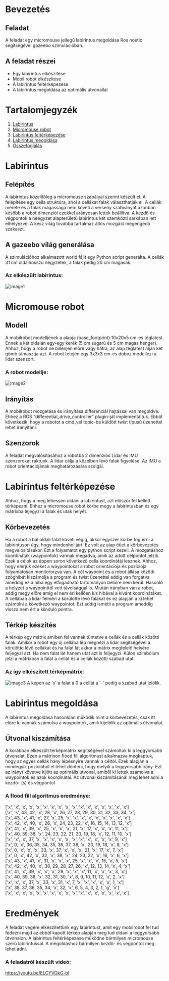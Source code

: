 [image1]: ./assets/maze.jpg "maze"
[image2]: ./assets/robot_model.jpg "robot_model"
[image3]: ./assets/matrixmap.png "matrixmap"

# Bevezetés
## Feladat

A feladat egy micromouse jellegű labirintus megoldása Ros noetic segítségével gazeebo szimulációban.

## A feladat részei
- Egy labirintus elkészítése
- Mobil robot elkészítése
- A labirintus feltérképezése
- A labirintus megoldása az optimális útvonallal

# Tartalomjegyzék
1. [Labirintus](#labirintus)
2. [Micromouse robot](#micromouse-robot)
3. [Labirintus feltérképezése](#labirintus-feltérképezése)
4. [Labirintus megoldása](#labirintus-megoldása)
5. [Összefoglalás](#összefoglalás)

# Labirintus
## Felépítés
A labirintus közelítőleg a micromouse szabályai szerint készült el. A felépítése egy cella struktúra, ahol a cellákat falak választhatják el. A cellák mérete és a falak magassága nem követi a verseny szabványát azonban később a robot dimenziói ezekkel arányosan lettek beállítva. A kezdő és végpontok a neégyzet alapterületű labirintus két szemközti sarkában lett elhelyezve. A kész világ továbbá tartalmaz átlós mozgást megengedő szakaszt.
## A gazeebo világ generálása
A szimulációhoz alkalmazott world fájlt egy Python script generálta. A cellák 31 cm oldalhosszú négyzetek, a falak pedig 20 cm magasak.
### Az elkészült labirintus:
![image1]
# Micromouse robot
## Modell
A mobilrobot modelljének a alapja (base_footprint) 10x20x5 cm-es téglatest. Ennek a két oldalán egy-egy kerék (5 cm sugarú és 5 cm magas henger). Ahhoz, hogy a robot ne billenjen előre vagy hátra, az alap téglatest alján két gömb támasztja azt. A robot tetején egy 3x3x3 cm-es doboz modellezi a lidar szenzort.
### A robot modellje:
![image2]
## Irányítás
A mobilrobot mozgatása és irányítása differenciál hajtással van megoldva. Ehhez a ROS "differential_drive_controller" plugin-ját implementáltuk. Ebből következik, hogy a robotot a cmd_vel topic-ba küldött twist típusú üzenettel lehet irányítani.
## Szenzorok
A feladat megvalósításához a robotba 2 dimenziós Lidar és IMU szenzorokat raktunk. A lidar cálja a közelben lévő falak figyelése. Az IMU a robot orientációjának meghatározására szolgál.
# Labirintus feltérképezése
Ahhoz, hogy a meg lehessen oldani a labirintust, azt először fel kellett térképezni. Ehhez a micromouse robot körbe megy a labirintusban és egy mátrixba lejegyzi a falak és utak helyét.
## Körbevezetés
Ha a robot a bal oldali falat követi végig, akkor egyszer körbe fog érni a labirintuson úgy, hogy mindenhol járt. Ez volt az alap ötlet a körbevezetés megvalósításakor. Ezt a folyamatot egy python script kezeli. A mozgatáshoz koordináták (waypointok) vannak megadva, amik az adott célpontot jelzik. Ezek a célok az éppen soron következő cella koordinátái lesznek. Ahhoz, hogy elérjük ezeket a waypointokat a robot orientációja és pozíciója folyamatosan monitororzva van. A cél waypoint és a robot állása közötti szöghibát kiszámolja a program és twist üzenettel addig van forgatva ameddig ez a hiba egy elfogadható tartományon belülre nem kerül. Hasonló a helyzet a waypointtól vett távolsággal is. Miután irányban van a robot, addig megy előre amíg el nem éri kellően kis hibával a kívánt koordinátákat. A cellában a lidar felméri a körülötte lévő falakat és ez alapján a ki lehet számolni a következő waypointot. Ezt addig ismétli a program ameddig vissza nem ért a kiinduló pontra.
## Térkép készítés
A térkép egy mátrix amiben fel vannak tüntetve a cellák és a cellák közötti falak. Amikor a robot egy új cellába lép megnézi a lidar segítségével a körülötte lévő cellákat és ha falat lát akkor a mátrix megfelelő helyére feljegyzi azt. Ha nem falat lát hanem utat azt is feljegyzi. Külön szimbólum jelzi a mátrixban a falat a cellát és a cellák közötti szabad utat. 
### Az így elkészített térképmátrix:
![image3]
A képen az 'x' a falat a 0 a cellát a '-' pedig a szabad utat jelölik.
# Labirintus megoldása
A labirintus megoldása hasonlóan működik mint a körbevezetés, csak itt előre ki vannak számolva a waypointok, amik kijelölik az optimális útvonalat.
## Útvonal kiszámítása
A korábban elkészült térképmátrix segítségével számoltuk ki a leggyorsabb útvonalat. Ezen a mátrixon flood fill algoritmust alkalmazva megkaptuk, hogy az egyes cellák hány lépésnyire vannak a céltól. Ezek alapján a mindegyik pozícióból el lehet dönteni, hogy melyik a leggyorsabb irány. Ezt az irányt követve kijött az optimális útvonal, amiből ki lettek számolva a waypointok és azok koordinátái. Az útvonal kiszámításánál meg lehet adni a kezdő- (s) és végpontot
### A flood fill algoritmus eredménye:
['x', 'x', 'x', 'x', 'x', 'x', 'x', 'x', 'x', 'x', 'x', 'x', 'x', 'x', 'x', 'x', 'x']\
['x', 's', 43, 42, 'x', 28, 'x', 26, 27, 28, 29, 30, 31, 32, 33, 34, 'x']\
['x', 43, 'x', 41, 'x', 27, 'x', 25, 'x', 'x', 'x', 'x', 'x', 'x', 'x', 'x', 'x']\
['x', 42, 'x', 40, 'x', 26, 'x', 24, 23, 22, 'x', 16, 15, 14, 13, 12, 'x']\
['x', 41, 'x', 39, 'x', 25, 'x', 'x', 'x', 21, 'x', 17, 'x', 'x', 'x', 11, 'x']\
['x', 40, 39, 38, 'x', 24, 23, 22, 21, 20, 19, 18, 'x', 12, 11, 10, 'x']\
['x', 'x', 'x', 37, 'x', 'x', 'x', 'x', 'x', 'x', 'x', 'x', 'x', 'x', 'x', 9, 'x']\
['x', 0, 'x', 36, 35, 34, 35, 36, 37, 38, 'x', 20, 19, 18, 'x', 8, 'x']\
['x', 0, 'x', 'x', 'x', 33, 'x', 37, 'x', 'x', 'x', 21, 'x', 17, 'x', 7, 'x']\
['x', 0, 'x', 42, 'x', 32, 'x', 38, 'x', 24, 23, 22, 'x', 16, 'x', 6, 'x']\
['x', 43, 'x', 41, 'x', 31, 'x', 'x', 'x', 25, 'x', 'x', 'x', 15, 'x', 5, 'x']\
['x', 42, 'x', 40, 'x', 30, 29, 28, 27, 26, 'x', 12, 13, 14, 'x', 4, 'x']\
['x', 41, 'x', 39, 'x', 'x', 'x', 29, 'x', 'x', 'x', 11, 'x', 'x', 'x', 3, 'x']\
['x', 40, 39, 38, 'x', 32, 31, 30, 'x', 8, 9, 10, 11, 12, 'x', 2, 'x']\
['x', 'x', 'x', 37, 'x', 33, 'x', 31, 'x', 7, 'x', 'x', 'x', 'x', 'x', 1, 'x']\
['x', 38, 37, 36, 35, 34, 'x', 32, 'x', 6, 5, 4, 3, 2, 1, 'g', 'x']\
['x', 'x', 'x', 'x', 'x', 'x', 'x', 'x', 'x', 'x', 'x', 'x', 'x', 'x', 'x', 'x', 'x']
# Eredmények
A feladat végére elkészítettünk egy labirintust, amit egy mobilrobot fel tud fedezni majd az ebből kapott térkép alapján meg tud oldani a leggyorsabb útvonalon. A labirintus feltérképezése működne bármilyen micromouse szerű labirintussal. A megoldáshoz bármilyen kezdő- és végpontot meg lehet adni.
### A feladatról készült videó:
https://youtu.be/ELCYVGkG-bI